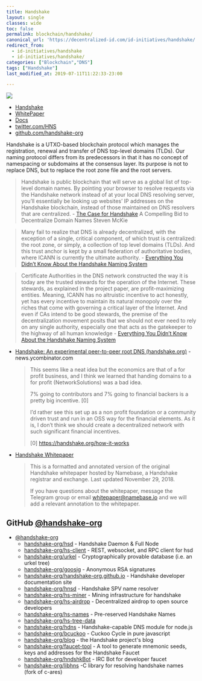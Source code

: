 ```yaml
---
title: Handshake
layout: single
classes: wide
toc: false
permalink: blockchain/handshake/
canonical_url: 'https://decentralized-id.com/id-initiatives/handshake/'
redirect_from:
  - id-initiatives/handshake
  - id-initiatives/handshake/
categories: ["Blockchain","DNS"]
tags: ["Handshake"]
last_modified_at: 2019-07-11T11:22:33-23:00

---
```


<img src="https://i.imgur.com/lhHnC8w.png"/>

* [Handshake](https://handshake.org) 
* [WhitePaper](https://handshake.org/files/handshake.txt)
* [Docs](https://handshake-org.github.io/)
* [twitter.com/HNS](https://twitter.com/hns)
* [github.com/handshake-org](https://github.com/handshake-org)

Handshake is a UTXO-based blockchain protocol which manages the registration, renewal and transfer of DNS top-level domains (TLDs). Our naming protocol differs from its predecessors in that it has no concept of namespacing or subdomains at the consensus layer. Its purpose is not to replace DNS, but to replace the root zone file and the root servers.


>Handshake is public blockchain that will serve as a global list of top-level domain names. By pointing your browser to resolve requests via the Handshake network instead of at your local DNS resolving server, you’ll essentially be looking up websites’ IP addresses on the Handshake blockchain, instead of those maintained on DNS resolvers that are centralized. - [The Case for Handshake](https://medium.com/amentum/the-case-for-handshake-9b0af0d989fe) A Compelling Bid to Decentralize Domain Names
Steven McKie

>Many fail to realize that DNS is already decentralized, with the exception of a single, critical component, of which trust is centralized: the root zone, or simply, a collection of top level domains (TLDs). And this trust anchor is kept by a small federation of authoritative bodies, where ICANN is currently the ultimate authority. - [Everything You Didn’t Know About the Handshake Naming System](https://hackernoon.com/everything-you-didnt-know-about-the-handshake-naming-system-how-this-blockchain-project-will-483464309f33)

>Certificate Authorities in the DNS network constructed the way it is today are the trusted stewards for the operation of the Internet. These stewards, as explained in the project paper, are profit-maximizing entities. Meaning, ICANN has no altruistic incentive to act honestly, yet has every incentive to maintain its natural monopoly over the riches that come with governing a critical layer of the Internet. And even if CAs intend to be good stewards, the premise of the decentralization movement posits that we should not ever need to rely on any single authority, especially one that acts as the gatekeeper to the highway of all human knowledge  - [Everything You Didn’t Know About the Handshake Naming System](https://hackernoon.com/everything-you-didnt-know-about-the-handshake-naming-system-how-this-blockchain-project-will-483464309f33)



* [Handshake: An experimental peer-to-peer root DNS (handshake.org)](https://news.ycombinator.com/item?id=17676312) -news.ycombinator.com
  >This seems like a neat idea but the economics are that of a for profit business, and I think we learned that handing domains to a for profit (NetworkSolutions) was a bad idea.
  >
  >7% going to contributors and 7% going to financial backers is a pretty big incentive. [0]
  >
  >I’d rather see this set up as a non profit foundation or a community driven trust and run in an OSS way for the financial elements. As it is, I don’t think we should create a decentralized network with such significant financial incentives.
  >
  >[0] https://handshake.org/how-it-works 


* [Handshake Whitepaper](https://namebase.io/handshake-whitepaper/)
  > This is a formatted and annotated version of the original Handshake whitepaper hosted by Namebase, a Handshake registrar and exchange. Last updated November 29, 2018.
  >
  >If you have questions about the whitepaper, message the Telegram group or email whitepaper@namebase.io and we will add a relevant annotation to the whitepaper.



## GitHub [@handshake-org](https://github.com/handshake-org)

* [@handshake-org](https://github.com/handshake-org)
  * [handshake-org/hsd](https://github.com/handshake-org/hsd) - Handshake Daemon & Full Node
  * [handshake-org/hs-client](https://github.com/handshake-org/hs-client) - REST, websocket, and RPC client for hsd
  * [handshake-org/urkel](https://github.com/handshake-org/urkel) - Cryptographically provable database (i.e. an urkel tree)
  * [handshake-org/goosig](https://github.com/handshake-org/goosig) - Anonymous RSA signatures
  * [handshake-org/handshake-org.github.io](https://github.com/handshake-org/handshake-org.github.io) - Handshake developer documentation site
  * [handshake-org/hnsd](https://github.com/handshake-org/hnsd) - Handshake SPV name resolver
  * [handshake-org/hs-miner](https://github.com/handshake-org/hs-miner) - Mining infrastructure for handshake
  * [handshake-org/hs-airdrop](https://github.com/handshake-org/hs-airdrop) - Decentralized airdrop to open source developers
  * [handshake-org/hs-names](https://github.com/handshake-org/hs-names) - Pre-reserved Handshake Names
  * [handshake-org/hs-tree-data](https://github.com/handshake-org/hs-tree-data)
  * [handshake-org/hdns](https://github.com/handshake-org/hdns) - Handshake-capable DNS module for node.js
  * [handshake-org/bcuckoo](https://github.com/handshake-org/bcuckoo) - Cuckoo Cycle in pure javascript
  * [handshake-org/blog](https://github.com/handshake-org/blog) - the Handshake project's blog
  * [handshake-org/faucet-tool](https://github.com/handshake-org/faucet-tool) - A tool to generate mnemonic seeds, keys and addresses for the Handshake Faucet
  * [handshake-org/hndshkBot](https://github.com/handshake-org/hndshkBot) - IRC Bot for developer faucet
  * [handshake-org/libhns](https://github.com/handshake-org/libhns) -C library for resolving handshake names (fork of c-ares)

